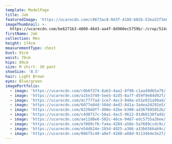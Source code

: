 ```yaml
---
template: ModelPage
title: Jak
featuredImage: 'https://ucarecdn.com/c9673ac8-9d3f-410d-b02b-53ea32f3e826/'
imageThumbnail: >-
  https://ucarecdn.com/be6271b3-4860-4643-aa4f-8d960ec5759b/-/crop/514x777/269,0/-/preview/
firstName: Jak
collection: Men
height: 174cm
measurementType: chest
bust: 91cm
waist: 76cm
hips: 89cm
size: M shirt- 30 pant
shoeSize: '8.5'
hair: Light Brown
eyes: Blue/green
imagePortfolio:
  - image: 'https://ucarecdn.com/c9b6f374-8ab3-4aa2-8f98-c1aa49d65a79/'
  - image: 'https://ucarecdn.com/a15e3749-5ee5-42d5-8a77-d59f9e84d92f/'
  - image: 'https://ucarecdn.com/dc7777ad-1ce7-4ec3-940a-e51e931a99ad/'
  - image: 'https://ucarecdn.com/6077e84d-504d-4ed3-841a-3a4ea2d292e5/'
  - image: 'https://ucarecdn.com/8220ddff-d08e-42be-b308-ad367695852b/'
  - image: 'https://ucarecdn.com/c4d8717c-56a1-4ac5-9622-91d60130fadd/'
  - image: 'https://ucarecdn.com/ae12d0e6-502c-46ce-9467-edc5755a26ee/'
  - image: 'https://ucarecdn.com/e7009cf6-fa4a-4284-a58e-5a7689ccdc9c/'
  - image: 'https://ucarecdn.com/e54db24e-1b5d-4925-a366-a33b6566ab9c/'
  - image: 'https://ucarecdn.com/06675c40-a0ef-4288-a88d-91134b4e3e27/'
---
```


